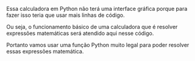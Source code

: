 Essa calculadora em Python não terá uma interface gráfica porque para fazer isso teria que usar mais linhas de código.

Ou seja, o funcionamento básico de uma calculadora que é resolver expressões matemáticas será atendido aqui nesse código.

Portanto vamos usar uma função Python muito legal para poder resolver essas expressões matemática.
